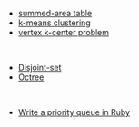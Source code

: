 * [summed-area table](https://en.wikipedia.org/wiki/Summed-area_table)
* [k-means clustering](https://en.wikipedia.org/wiki/K-means_clustering)
* [vertex k-center problem](https://en.wikipedia.org/wiki/Vertex_k-center_problem)

<br>

* [Disjoint-set](https://en.wikipedia.org/wiki/Disjoint-set_data_structure)
* [Octree](https://en.wikipedia.org/wiki/Octree)

<br>

* [Write a priority queue in Ruby](https://www.brianstorti.com/implementing-a-priority-queue-in-ruby/)

